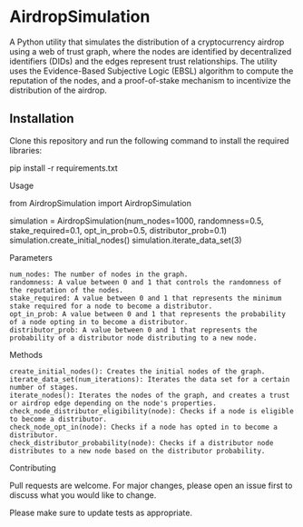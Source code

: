 # AirdropSimulation

A Python utility that simulates the distribution of a cryptocurrency airdrop using a web of trust graph, where the nodes are identified by decentralized identifiers (DIDs) and the edges represent trust relationships. The utility uses the Evidence-Based Subjective Logic (EBSL) algorithm to compute the reputation of the nodes, and a proof-of-stake mechanism to incentivize the distribution of the airdrop.

## Installation

Clone this repository and run the following command to install the required libraries:

pip install -r requirements.txt

Usage

from AirdropSimulation import AirdropSimulation

simulation = AirdropSimulation(num_nodes=1000, randomness=0.5, stake_required=0.1, opt_in_prob=0.5, distributor_prob=0.1)
simulation.create_initial_nodes()
simulation.iterate_data_set(3)

Parameters

    num_nodes: The number of nodes in the graph.
    randomness: A value between 0 and 1 that controls the randomness of the reputation of the nodes.
    stake_required: A value between 0 and 1 that represents the minimum stake required for a node to become a distributor.
    opt_in_prob: A value between 0 and 1 that represents the probability of a node opting in to become a distributor.
    distributor_prob: A value between 0 and 1 that represents the probability of a distributor node distributing to a new node.

Methods

    create_initial_nodes(): Creates the initial nodes of the graph.
    iterate_data_set(num_iterations): Iterates the data set for a certain number of stages.
    iterate_nodes(): Iterates the nodes of the graph, and creates a trust or airdrop edge depending on the node's properties.
    check_node_distributor_eligibility(node): Checks if a node is eligible to become a distributor.
    check_node_opt_in(node): Checks if a node has opted in to become a distributor.
    check_distributor_probability(node): Checks if a distributor node distributes to a new node based on the distributor probability.

Contributing

Pull requests are welcome. For major changes, please open an issue first to discuss what you would like to change.

Please make sure to update tests as appropriate.
